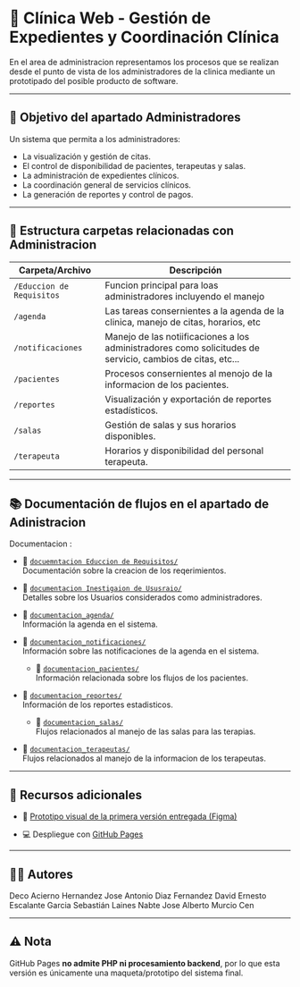 # 🏥 Clínica Web - Gestión de Expedientes y Coordinación Clínica

En el area de administracion representamos los procesos que se realizan desde el punto de vista de los administradores de la clinica mediante un prototipado del posible producto de software.

---

## 📌 Objetivo del apartado Administradores

Un sistema que permita a los administradores:

- La visualización y gestión de citas.
- El control de disponibilidad de pacientes, terapeutas y salas.
- La administración de expedientes clínicos.
- La coordinación general de servicios clínicos.
- La generación de reportes y control de pagos.

---

## 📁 Estructura carpetas relacionadas con Administracion

| Carpeta/Archivo           | Descripción |
|---------------------------|-------------|
| `/Educcion de Requisitos` | Funcion principal para loas administradores incluyendo el manejo  |
| `/agenda`                 | Las tareas consernientes a la agenda de la clinica, manejo de citas, horarios, etc |
| `/notificaciones`         | Manejo de las notiificaciones a los administradores como solicitudes de servicio, cambios de citas, etc...  |
| `/pacientes`              | Procesos consernientes al menojo de la informacion de los pacientes. |
| `/reportes`               | Visualización y exportación de reportes estadísticos. |
| `/salas`                  | Gestión de salas y sus horarios disponibles. |
| `/terapeuta`              | Horarios y disponibilidad del personal terapeuta. |



---

## 📚 Documentación de flujos en el apartado de Adinistracion

Documentacion :

- 📄 [`docuemntacion Educcion de Requisitos/`](./Educción_de_requisitos)  
  Documentación sobre la creacion de los reqerimientos.

- 📄 [`documentacion Inestigaion de Ususraio/`](./Investigación_de_usuarios)  
  Detalles sobre los Usuarios considerados como administradores.

- 📄 [`documentacion_agenda/`](./agenda)  
  Información la agenda en el sistema.
  
- 📄 [`documentacion_notificaciones/`](./notificaciones)  
  Información sobre las notificaciones de la agenda en el sistema.

  - 📄 [`documentacion_pacientes/`](./pacientes)  
  Información relacionada sobre los flujos de los pacientes.

- 📄 [`documentacion_reportes/`](./reportes)  
  Información de los reportes estadisticos.

  - 📄 [`documentacion_salas/`](./salas)  
  Flujos relacionados al manejo de las salas para las terapias.

- 📄 [`documentacion_terapeutas/`](./terapeutas)  
  Flujos relacionados al manejo de la informacion de los terapeutas.
---

## 🔗 Recursos adicionales

- 🎨 [Prototipo visual de la primera versión entregada (Figma)](https://www.figma.com/design/kp0EV8D1mdzI2OQcKCoEz1/Expedientes_Cl%C3%ADnica?node-id=1051169-107&m=dev&t=eBp5dQeB45w8M59l-1)

- 💻 Despliegue con [GitHub Pages](https://carlosekraigoza.github.io/ClinicaWeb/)

---

## 👨‍💻 Autores

Deco Acierno Hernandez
Jose Antonio Diaz Fernandez
David Ernesto Escalante Garcia
Sebastián Laines Nabte
Jose Alberto Murcio Cen



---

## ⚠️ Nota

GitHub Pages **no admite PHP ni procesamiento backend**, por lo que esta versión es únicamente una maqueta/prototipo del sistema final.
